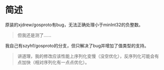 # 简述

原装的xjdrew/gosproto有bug，无法正确处理小于minInt32的负整数。

> 但我还是测了……

我自己有szyhf/gosproto的分支，但只解决了bug并增加了值类型的支持。

> 讲道理，我的修改应该性能上序列化变慢（没空优化），反序列化可能会有点加快（相对序列化有一点点优化）。

